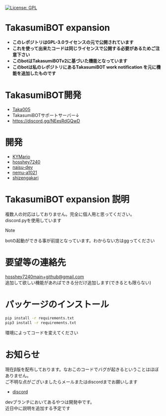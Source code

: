 [![License: GPL](https://img.shields.io/badge/License-GPL-yellow.svg)](https://opensource.org/licenses/GPL-3.0)
# TakasumiBOT expansion
- **このレポジトリはGPL-3.0ライセンスの元で公開されています**
- **これを使って出来たコードは同じライセンスで公開する必要があるためご注意下さい**
- **このbotはTakasumiBOTv2に基づいた機能となっています**
- **このbotは私のレポジトリにあるTakasumiBOT  work notification を元に機能を追加したものです**
# TakasumiBOT開発
- [Taka005](https://github.com/Taka005)
- TakasumiBOTサポートサーバー↓
- https://discord.gg/NEesRdGQwD 
# 開発
- [KYMario](https://github.com/KYMario)
- [hosshey7240](https://github.com/hosshey7240)
- [naisu-dev](https://github.com/naisu-dev)
- [nemu-a1021](https://github.com/nemu-a1021)
- [shizengakari](https://github.com/shizengakari)
# TakasumiBOT expansion 説明
複数人の対応はしておりません。完全に個人用と思ってください。<br>
discord.pyを使用しています</br>
> [!Note]
> botの起動ができる事が前提となっています。わからない方はggってください
# 要望等の連絡先
hosshey7240main+github@gmail.com</br>
追加して欲しい機能があればできる分だけ追加します(できるとも限らない)<br>
# パッケージのインストール
```bash
pip install -r requirements.txt
pip3 install -r requirements.txt
```
環境によってコードを変えてください
# お知らせ
現在β版を配布しております。なおこのコードでバグが起きるということはほぼありません。</br>
ご不明な点がございましたらメールまたはdiscordまでお願いします
- [discord](https://discord.com/users/995392648389079111)</br>

devブランチにおいてあるやつは開発中です。</br>
近日中に説明を追加する予定です



